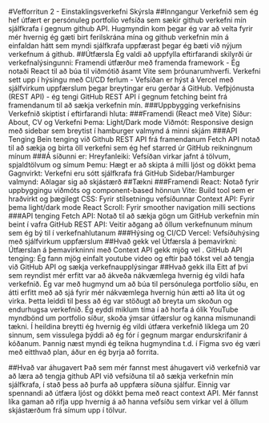 #Vefforritun 2 - Einstaklingsverkefni Skýrsla
##Inngangur
Verkefnið sem ég hef útfært er persónuleg portfolio vefsíða sem sækir github verkefni mín sjálfkrafa í gegnum github API. Hugmyndin kom þegar ég var að velta fyrir mér hvernig ég gæti birt ferilskrána mína og github verkefnin mín á einfaldan hátt sem myndi sjálfkrafa uppfærast þegar ég bæti við nýjum verkefnum á github. 
##Útfærsla
Ég valdi að uppfylla eftirfarandi skilyrði úr verkefnalýsingunni:
Framendi útfærður með framenda framework - Ég notaði React til að búa til viðmótið ásamt Vite sem þróunarumhverfi.
Verkefni sett upp í hýsingu með CI/CD ferlum - Vefsíðan er hýst á Vercel með sjálfvirkum uppfærslum þegar breytingar eru gerðar á GitHub.
Vefþjónusta (REST API) - ég tengi GitHub REST API í gegnum fetching beint frá framendanum til að sækja verkefnin mín.
###Uppbygging verkefnisins
Verkefnið skiptist í eftirfarandi hluta:
###Framendi (React með Vite)
Síður: About, CV og Verkefni
Þema: Light/Dark mode
Viðmót: Responsive design með sidebar sem breytist í hamburger valmynd á minni skjám
###API Tenging
Bein tenging við Github REST API frá framendanum
Fetch API notað til að sækja og birta öll verkefni sem ég hef starred úr GitHub reikningnum mínum
###Á síðunni er:
Hreyfanleiki: Vefsíðan virkar jafnt á tölvum, spjaldtölvum og símum
Þemu: Hægt er að skipta á milli ljóst og dökkt þema
Gagnvirkt: Verkefni eru sótt sjálfkrafa frá GitHub
Sidebar/Hamburger valmynd: Aðlagar sig að skjástærð
##Tækni
###Framendi
React: Notað fyrir uppbyggingu viðmóts og component-based hönnun
Vite: Build tool sem er hraðvirkt og þægilegt
CSS: Fyrir stílsetningu vefsíðunnar
Context API: Fyrir þema light/dark mode
React Scroll: Fyrir smoother navigation milli sections
###API tenging
Fetch API: Notað til að sækja gögn um GitHub verkefnin mín beint í vafra
GitHub REST API: Veitir aðgang að öllum verkefnunum mínum sem ég bý til í verkefnahlutanum
###Hýsing og CI/CD
Vercel: Vefsíðuhýsing með sjálfvirkum uppfærslum
##Hvað gekk vel
Útfærsla á þemavirkni: Útfærslan á þemavirkninni með Context API gekk mjög vel .
GitHub API tenging: Ég fann mjög einfalt youtube video og eftir það tókst vel að tengja við GitHub API og sækja verkefnaupplýsingar 
##Hvað gekk illa
Eitt af því sem reyndist mér erfitt var að ákveða nákvæmlega hvernig ég vildi hafa verkefnið. Ég var með hugmynd um að búa til persónulega portfolio síðu, en átti erfitt með að sjá fyrir mér nákvæmlega hvernig hún ætti að líta út og virka. Þetta leiddi til þess að ég var stöðugt að breyta um skoðun og endurhugsa verkefnið.
Ég eyddi miklum tíma í að horfa á ólík YouTube myndbönd um portfolio síður, skoða ýmsar útfærslur og kanna mismunandi tækni. Í heildina breytti ég hvernig ég vildi útfæra verkefnið líklega um 20 sinnum, sem vissulega þýddi að ég fór í gegnum margar endurskrifanir á kóðanum.
Þannig næst myndi ég teikna hugmyndina t.d. í Figma svo ég væri með eitthvað plan, áður en ég byrja að forrita.

##Hvað var áhugavert
Það sem mér fannst mest áhugavert við verkefnið var að læra að tengja github API við vefsíðuna til að sækja verkefnin mín sjálfkrafa, í stað þess að þurfa að uppfæra síðuna sjálfur. Einnig var spennandi að útfæra ljóst og dökkt þema með react context API. Mér fannst líka gaman að rifja upp hvernig á að hanna vefsíðu sem virkar vel á öllum skjástærðum frá símum upp í tölvur.




